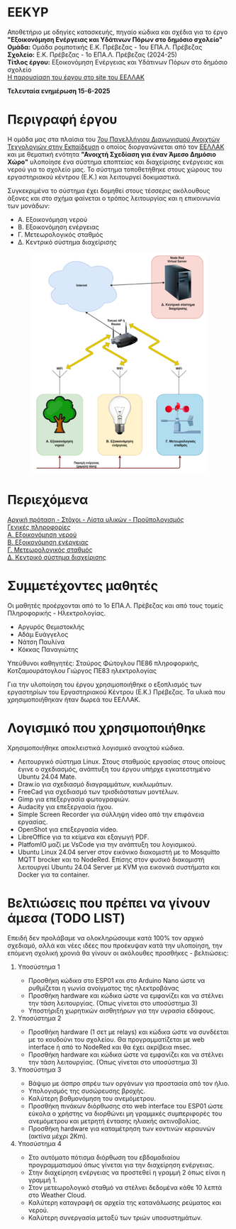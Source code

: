 # EEKYP
Αποθετήριο με οδηγίες κατασκευής, πηγαίο κώδικα και σχέδια για το έργο <b>"Εξοικονόμηση Ενέργειας και Υδάτινων Πόρων στο δημόσιο σχολείο"</b><br>
**Ομάδα:** Ομάδα ρομποτικής Ε.Κ. Πρέβεζας - 1ου ΕΠΑ.Λ. Πρέβεζας<br/>
**Σχολείο:** Ε.Κ. Πρέβεζας - 1ο ΕΠΑ.Λ. Πρέβεζας (2024-25)<br/>
**Τίτλος έργου:** Εξοικονόμηση Ενέργειας και Υδάτινων Πόρων στο δημόσιο σχολείο<br/> 
<a href="https://openedtech.ellak.gr/robotics2025/exikonomisi-energias-ke-idatinon-poron-sto-dimosio-scholio-e-k-prevezas/">Η παρουσίαση του έργου στο site του ΕΕΛΛΑΚ</a><br>

<b>Τελευταία ενημέρωση 15-6-2025</b>

Περιγραφή έργου
========================
Η ομάδα μας στα πλαίσια του <a href="https://openedtech.ellak.gr/">7ου Πανελλήνιου Διαγωνισμού Ανοιχτών Τεχνολογιών στην Εκπαίδευση</a> ο οποίος διοργανώνεται από τον <a href="https://eellak.ellak.gr/">ΕΕΛΛΑΚ</a> και με θεματική ενότητα <b>"Ανοιχτή Σχεδίαση για έναν Άμεσο Δημόσιο Χώρο"</b> υλοποίησε ένα σύστημα εποπτείας και διαχείρισης ενέργειας και νερού για το σχολείο μας. Το σύστημα τοποθετήθηκε στους χώρους του εργαστηριακού κέντρου (Ε.Κ.) και λειτουργεί δοκιμαστικά. 

Συγκεκριμένα το σύστημα έχει δομηθεί στους τέσσερις ακόλουθους άξονες και στο σχήμα φαίνεται ο τρόπος λειτουργίας και η επικοινωνία των μονάδων:
<ul>
 <li>Α. Εξοικονόμηση νερού</li>
 <li>Β. Εξοικονόμηση ενέργειας</li>
 <li>Γ. Μετεωρολογικός σταθμός</li>
 <li>Δ. Κεντρικό σύστημα διαχείρισης</li>
</ul>

<p align = "center">
<img src="/resources/images/system.png" height="500">
</p>

Περιεχόμενα
===========

<a href="/documentation/protasi.md">Αρχική πρόταση - Στόχοι - Λίστα υλικών - Προϋπολογισμός</a><br>
<a href="/documentation/eisagogi.md">Γενικές πληροφορίες</a><br>
<a href="Subsystem1_Irrigation/readme.md">Α. Εξοικονόμηση νερού</a><br>
<a href="Subsystem2_PowerSaving/readme.md">Β. Εξοικονόμηση ενέργειας</a><br>
<a href="Subsystem3_WeatherStation/readme.md">Γ. Μετεωρολογικός σταθμός</a><br>
<a href="Subsystem4_NodeRed/readme.md">Δ. Κεντρικό σύστημα διαχείρισης</a><br>

Συμμετέχοντες μαθητές
=====================
Οι μαθητές προέρχονται από το 1ο ΕΠΑ.Λ. Πρέβεζας και από τους τομείς Πληροφορικής - Ηλεκτρολογίας.
<ul>
 <li>Αργυρός Θεμιστοκλής</li>
 <li>Αδάμ Ευάγγελος</li>
 <li>Νάτση Παυλίνα</li>
 <li>Κόκκας Παναγιώτης</li>
</ul>

Υπεύθυνοι καθηγητές: Σταύρος Φώτογλου ΠΕ86 πληροφορικής, Κοτζαμουράτογλου Γιώργος ΠΕ83 ηλεκτρολογίας

Για την υλοποίηση του έργου χρησιμοποιήθηκε ο εξοπλισμός των εργαστηρίων του Εργαστηριακού Κέντρου (Ε.Κ.) Πρέβεζας. Τα υλικά που χρησιμοποιήθηκαν ήταν δωρεά του ΕΕΛΛΑΚ.

Λογισμικό που χρησιμοποιήθηκε
=====================
<p>Χρησιμοποιήθηκε αποκλειστικά λογισμικό ανοιχτού κώδικα.</p>
<ul>
 <li>Λειτουργικό σύστημα Linux. Στους σταθμούς εργασίας στους οποίους έγινε ο σχεδιασμός, ανάπτυξη του έργου υπήρχε εγκατεστημένο Ubuntu 24.04 Mate.</li>
 <li>Draw.io για σχεδιασμό διαγραμμάτων, κυκλωμάτων.</li>
 <li>FreeCad για σχεδιασμό των τρισδιάστατων μοντέλων.</li>
 <li>Gimp για επεξεργασία φωτογραφιών.</li>
 <li>Audacity για επεξεργασία ήχου.</li>
 <li>Simple Screen Recorder για σύλληψη video από την επιφάνεια εργασίας.</li>
 <li>OpenShot για επεξεργασία video.</li>
 <li>LibreOffice για τα κείμενα και εξαγωγή PDF.</li>
 <li>PlatfomIO μαζί με VsCode για την ανάπτυξη του λογισμικού.</li>
 <li>Ubuntu Linux 24.04 server στον εικόνικο διακομιστή με το Mosquitto MQTT brocker και το NodeRed. Επίσης στον φυσικό διακομιστή λειτουργεί Ubuntu 24.04 Server με KVM για εικονικά συστήματα και Docker για τα container.</li> 
</ul>

Βελτιώσεις που πρέπει να γίνουν άμεσα (TODO LIST)
========================================
Επειδή δεν προλάβαμε να ολοκληρώσουμε κατά 100% τον αρχικό σχεδιαμό, αλλά και νέες ιδέες που προέκυψαν κατά την υλοποίηση, την επόμενη σχολική χρονιά θα γίνουν οι ακόλουθες προσθήκες - βελτιώσεις:
<ol>
 <li>Υποσύστημα 1</li>
 <ul>
  <li>Προσθήκη κώδικα στο ESP01 και στο Arduino Nano ώστε να ρυθμίζεται η γωνία ανοίγματος της ηλεκτροβάνας</li>
  <li>Προσθήκη hardware και κώδικα ώστε να εμφανίζει και να στέλνει την τάση λειτουργίας. (Όπως γίνεται στο υποσύστημα 3)</li>
  <li>Υποστήριξη χωρητικών αισθητήρων για την υγρασία εδάφους.</li>
 </ul>
 <li>Υποσύστημα 2</li>
 <ul>
  <li>Προσθήκη hardware (1 σετ με relays) και κώδικα ώστε να συνδέεται με το κουδούνι του σχολείου. Θα προγραμματίζεται με web interface ή από το NodeRed και θα έχει ακρίβεια msec.</li>
  <li>Προσθήκη hardware και κώδικα ώστε να εμφανίζει και να στέλνει την τάση λειτουργίας. (Όπως γίνεται στο υποσύστημα 3)</li>
 </ul>
 <li>Υποσύστημα 3</li>
 <ul>
  <li>Βάψιμο με άσπρο σπρέυ των οργάνων για προστασία από τον ήλιο.</li>
  <li>Υπολογισμός της συσώρευσης βροχής.</li>
  <li>Καλύτερη βαθμονόμηση του ανεμόμετρου.</li>
  <li>Προσθήκη πινάκων διόρθωσης στο web interface του ESP01 ώστε εύκολα ο χρήστης να διορθώνει μη γραμμικές συμπεριφορές του ανεμόμετρου και μετρητή έντασης ηλιακής ακτινοβολίας.</li>
  <li>Προσθήκη hardware για καταμέτρηση των κοντινών κεραυνών (ακτίνα μέχρι 2Km).</li>
 </ul>
 <li>Υποσύστημα 4</li>
 <ul>
  <li>Στο αυτόματο πότισμα διόρθωση του εβδομαδιαίου προγραμματισμού όπως γίνεται για την διαχείρηση ενέργειας.</li>
  <li>Στην διαχείρηση ενέργειας να προστεθεί η γραμμή 2 όπως είναι η γραμμή 1.</li>
  <li>Στον μετεωρολογικό σταθμό να στέλνει δεδομένα κάθε 10 λεπτά στο Weather Cloud.</li>
  <li>Καλύτερη καταγραφή σε αρχεία της κατανάλωσης ρεύματος και νερού.</li>
  <li>Καλύτερη συνεργασία μεταξύ των τριών υποσυστημάτων.</li>
 </ul>
</ol>
